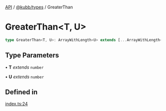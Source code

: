 [API](../../../packages.md) / [@kubb/types](../index.md) / GreaterThan

# GreaterThan\<T, U\>

```ts
type GreaterThan<T, U>: ArrayWithLength<U> extends [...ArrayWithLength<T>, ...(infer _)] ? false : true;
```

## Type Parameters

• **T** *extends* `number`

• **U** *extends* `number`

## Defined in

[index.ts:24](https://github.com/kubb-project/kubb/blob/41d5fcbd23d143293d72542efcb650e62fa3a210/packages/types/src/index.ts#L24)
